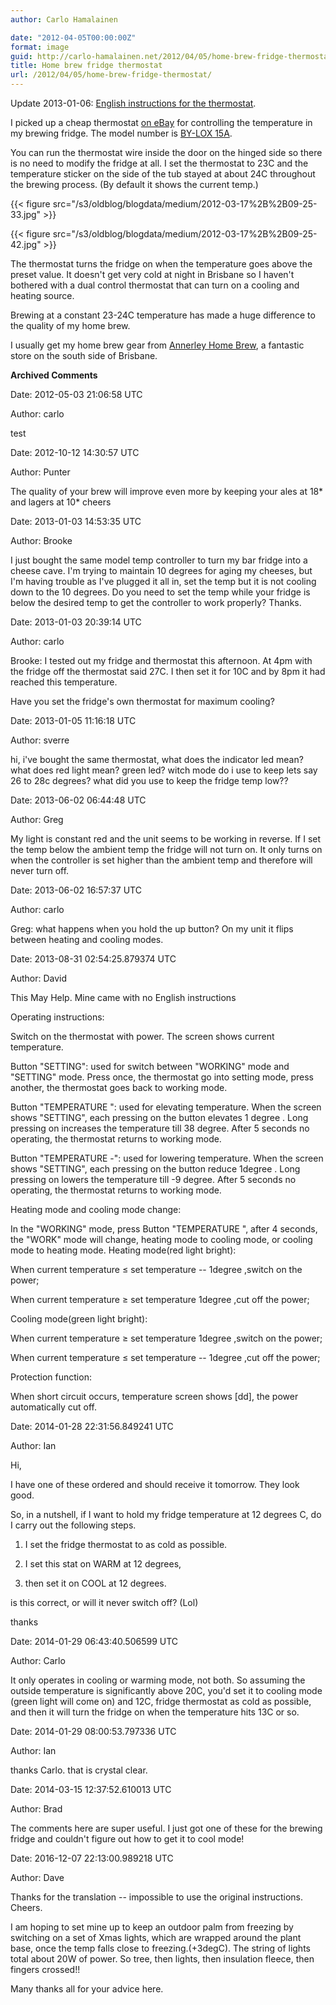```yaml
---
author: Carlo Hamalainen

date: "2012-04-05T00:00:00Z"
format: image
guid: http://carlo-hamalainen.net/2012/04/05/home-brew-fridge-thermostat/
title: Home brew fridge thermostat
url: /2012/04/05/home-brew-fridge-thermostat/
---
```

Update 2013-01-06: [English instructions for the thermostat](/stuff/BY-LOX_15A_instructions_english.jpg).

I picked up a cheap thermostat [on eBay](http://myworld.ebay.com.au/aus_best_bargain/?_trksid=p4340.l2559) for controlling the temperature in my brewing fridge. The model number is [BY-LOX 15A](https://duckduckgo.com/?q=BY-LOX+15A).

You can run the thermostat wire inside the door on the hinged side so there is no need to modify the fridge at all. I set the thermostat to 23C and the temperature sticker on the side of the tub stayed at about 24C throughout the brewing process. (By default it shows the current temp.)

{{< figure src="/s3/oldblog/blogdata/medium/2012-03-17%2B%2B09-25-33.jpg" >}}

{{< figure src="/s3/oldblog/blogdata/medium/2012-03-17%2B%2B09-25-42.jpg" >}}

The thermostat turns the fridge on when the temperature goes above the preset value. It doesn't get very cold at night in Brisbane so I haven't bothered with a dual control thermostat that can turn on a cooling and heating source.

Brewing at a constant 23-24C temperature has made a huge difference to the quality of my home brew.

I usually get my home brew gear from [Annerley Home Brew](http://maps.google.com/maps/place?cid=18386885248970706355&q=Annerley+Home+Brew,+428+Ipswich+Road,+Annerley,+Queensland,+Australia&hl=en&dtab=2&ie=UTF8&ll=-27.508463,153.03424&spn=0.007974,0.013937&t=m&z=17&vpsrc=0), a fantastic store on the south side of Brisbane.

**Archived Comments**

Date: 2012-05-03 21:06:58 UTC

Author: carlo

test

Date: 2012-10-12 14:30:57 UTC

Author: Punter

The quality of your brew will improve even more by keeping your ales at 18\* and lagers at 10\*
cheers

Date: 2013-01-03 14:53:35 UTC

Author: Brooke

I just bought the same model temp controller to turn my bar fridge into a cheese cave. I'm trying to maintain 10 degrees for aging my cheeses, but I'm having trouble as I've plugged it all in, set the temp but it is not cooling down to the 10 degrees. Do you need to set the temp while your fridge is below the desired temp to get the controller to work properly? Thanks.

Date: 2013-01-03 20:39:14 UTC

Author: carlo

Brooke: I tested out my fridge and thermostat this afternoon. At 4pm with the fridge off the thermostat said 27C. I then set it for 10C and by 8pm it had reached this temperature.

Have you set the fridge's own thermostat for maximum cooling?

Date: 2013-01-05 11:16:18 UTC

Author: sverre

hi, i've bought the same thermostat, what does the indicator led mean? what does red light mean? green led? witch mode do i use to keep lets say 26 to 28c degrees? what did you use to keep the fridge temp low??

Date: 2013-06-02 06:44:48 UTC

Author: Greg

My light is constant red and the unit seems to be working in reverse. If I set the temp below the ambient temp the fridge will not turn on. It only turns on when the controller is set higher than the ambient temp and therefore will never turn off.

Date: 2013-06-02 16:57:37 UTC

Author: carlo

Greg: what happens when you hold the up button? On my unit it flips between heating and cooling modes.

Date: 2013-08-31 02:54:25.879374 UTC

Author: David

This May Help. Mine came with no English instructions

Operating instructions:

Switch on the thermostat with power. The screen shows current temperature.

Button "SETTING": used for switch between "WORKING" mode and "SETTING" mode. Press once, the thermostat go into setting mode, press another, the thermostat goes back to working mode.

Button "TEMPERATURE ": used for elevating temperature. When the screen shows "SETTING", each pressing on the button elevates 1 degree . Long pressing on increases the temperature till 38 degree. After 5 seconds no operating, the thermostat returns to working mode.

Button "TEMPERATURE -": used for lowering temperature. When the screen shows "SETTING", each pressing on the button reduce 1degree . Long pressing on lowers the temperature till -9 degree. After 5 seconds no operating, the thermostat returns to working mode.

Heating mode and cooling mode change:

In the "WORKING" mode, press Button "TEMPERATURE ", after 4 seconds, the "WORK" mode will change, heating mode to cooling mode, or cooling mode to heating mode. Heating mode(red light bright):

When current temperature ≤ set temperature -- 1degree ,switch on the power;

When current temperature ≥ set temperature 1degree ,cut off the power;

Cooling mode(green light bright):

When current temperature ≥ set temperature 1degree ,switch on the power;

When current temperature ≤ set temperature -- 1degree ,cut off the power;

Protection function:

When short circuit occurs, temperature screen shows [dd], the power automatically cut off.

Date: 2014-01-28 22:31:56.849241 UTC

Author: Ian

Hi,

I have one of these ordered and should receive it tomorrow. They look good.

So, in a nutshell, if I want to hold my fridge temperature at 12 degrees C, do I carry out the following steps.

1) I set the fridge thermostat to as cold as possible.

2) I set this stat on WARM at 12 degrees,

3) then set it on COOL at 12 degrees.

is this correct, or will it never switch off? (Lol)

thanks

Date: 2014-01-29 06:43:40.506599 UTC

Author: Carlo

It only operates in cooling or warming mode, not both. So assuming the outside temperature is significantly above 20C, you'd set it to cooling mode (green light will come on) and 12C, fridge thermostat as cold as possible, and then it will turn the fridge on when the temperature hits 13C or so.

Date: 2014-01-29 08:00:53.797336 UTC

Author: Ian

thanks Carlo. that is crystal clear.

Date: 2014-03-15 12:37:52.610013 UTC

Author: Brad

The comments here are super useful. I just got one of these for the brewing fridge and couldn't figure out how to get it to cool mode!

Date: 2016-12-07 22:13:00.989218 UTC

Author: Dave

Thanks for the translation -- impossible to use the original instructions. Cheers.

I am hoping to set mine up to keep an outdoor palm from freezing by switching on a set of Xmas lights, which are wrapped around the plant base, once the temp falls close to freezing.(+3degC). The string of lights total about 20W of power. So tree, then lights, then insulation fleece, then fingers crossed!!

Many thanks all for your advice here.
